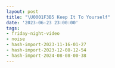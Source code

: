 ```yaml
---
layout: post
title: "\U0001F3B5 Keep It To Yourself"
date: '2023-06-23 23:00:00'
tags:
- friday-night-video
- noise
- hash-import-2023-11-16-01-27
- hash-import-2023-12-08-12-54
- hash-import-2024-08-08-00-38
---
```


